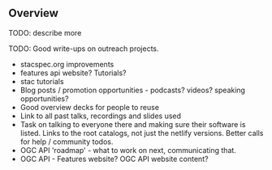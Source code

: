 ## Overview

TODO: describe more

TODO: Good write-ups on outreach projects.
* stacspec.org improvements
* features api website? Tutorials?
* stac tutorials
* Blog posts / promotion opportunities - podcasts? videos? speaking opportunities?
* Good overview decks for people to reuse
* Link to all past talks, recordings and slides used
* Task on talking to everyone there and making sure their software is listed. Links to the root catalogs, not just the netlify versions. Better calls for help / community todos. 
* OGC API 'roadmap' - what to work on next, communicating that.
* OGC API - Features website? OGC API website content? 
